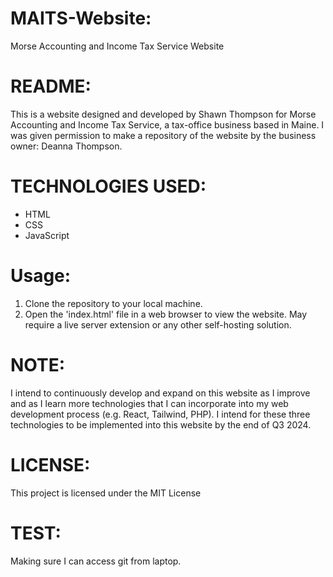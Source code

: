 # MAITS-Website:
Morse Accounting and Income Tax Service Website

# README:
This is a website designed and developed by Shawn Thompson for Morse Accounting and Income Tax Service, a tax-office business based in Maine. 
I was given permission to make a repository of the website by the business owner: Deanna Thompson.

# TECHNOLOGIES USED:
* HTML
* CSS
* JavaScript

# Usage:
1. Clone the repository to your local machine.
2. Open the 'index.html' file in a web browser to view the website. May require a live server extension or any other self-hosting solution.

# NOTE:
I intend to continuously develop and expand on this website as I improve and as I learn more technologies that I can incorporate into my web development process (e.g. React, Tailwind, PHP). I intend for these three technologies to be implemented into this website by the end of Q3 2024.

# LICENSE:
This project is licensed under the MIT License

# TEST:
Making sure I can access git from laptop.